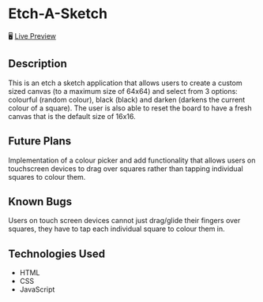 # Etch-A-Sketch

🖥️ [Live Preview](https://aadam-ali.github.io/etch-a-sketch/)

## Description

This is an etch a sketch application that allows users to create a custom sized canvas (to a maximum size of 64x64) and select from 3 options: colourful (random colour), black (black) and darken (darkens the current colour of a square). The user is also able to reset the board to have a fresh canvas that is the default size of 16x16.

## Future Plans

Implementation of a colour picker and add functionality that allows users on touchscreen devices to drag over squares rather than tapping individual squares to colour them.

## Known Bugs

Users on touch screen devices cannot just drag/glide their fingers over squares, they have to tap each individual square to colour them in.

## Technologies Used

- HTML
- CSS
- JavaScript